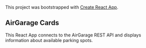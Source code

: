 This project was bootstrapped with [Create React App](https://github.com/facebookincubator/create-react-app).

## AirGarage Cards

This React App connects to the AirGarage REST API and displays information about available parking spots.


